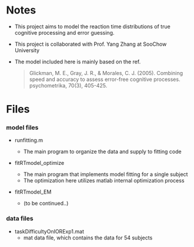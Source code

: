 # Notes
* This project aims to model the reaction time distributions of true cognitive processing and error guessing. 
* This project is collaborated with Prof. Yang Zhang at SooChow University
* The model included here is mainly based on the ref.

	> Glickman, M. E., Gray, J. R., & Morales, C. J. (2005). Combining speed and accuracy to assess error-free cognitive processes. psychometrika, 70(3), 405-425. 


# Files
### model files
* runfitting.m
	* The main program to organize the data and supply to fitting code

* fitRTmodel_optimize
	* The main program that implements model fitting for a single subject 
	* The optimization here utilizes matlab internal optimization process

* fitRTmodel_EM
	* (to be continued..) 	

### data files

* taskDifficultyOnIORExp1.mat
	* mat data file, which contains the data for 54 subjects 	
